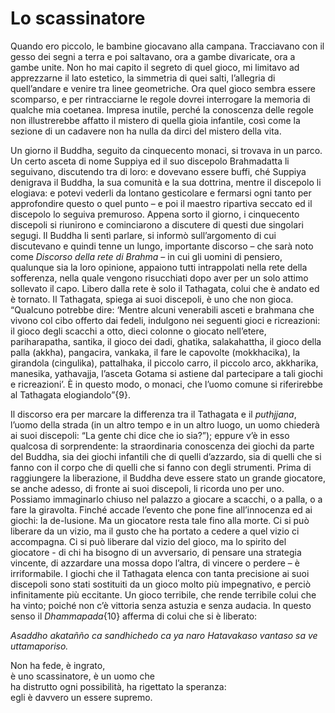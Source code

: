 # Lo scassinatore
Quando ero piccolo, le bambine giocavano alla campana. Tracciavano con il gesso dei segni a terra e poi saltavano, ora a gambe divaricate, ora a gambe unite. Non ho mai capito il segreto di quel gioco, mi limitavo ad apprezzarne il lato estetico, la simmetria di quei salti, l’allegria di quell’andare e venire tra linee geometriche. Ora quel gioco sembra essere scomparso, e per rintracciarne le regole dovrei interrogare la memoria di qualche mia coetanea. Impresa inutile, perché la conoscenza delle regole non illustrerebbe affatto il mistero di quella gioia infantile, così come la sezione di un cadavere non ha nulla da dirci del mistero della vita.

Un giorno il Buddha, seguito da cinquecento monaci, si trovava in un parco. Un certo asceta di nome Suppiya ed il suo discepolo Brahmadatta li seguivano, discutendo tra di loro: e dovevano essere buffi, ché Suppiya denigrava il Buddha, la sua comunità e la sua dottrina, mentre il discepolo li elogiava: e potevi vederli da lontano gesticolare e fermarsi ogni tanto per approfondire questo o quel punto – e poi il maestro ripartiva seccato ed il discepolo lo seguiva premuroso. Appena sorto il giorno, i cinquecento discepoli si riunirono e cominciarono a discutere di questi due singolari segugi. Il Buddha li sentì parlare, si informò sull’argomento di cui discutevano e quindi tenne un lungo, importante discorso – che sarà noto come _Discorso della rete di Brahma_ – in cui gli uomini di pensiero, qualunque sia la loro opinione, appaiono tutti intrappolati nella rete della sofferenza, nella quale vengono risucchiati dopo aver per un solo attimo sollevato il capo. Libero dalla rete è solo il Tathagata, colui che è andato ed è tornato. Il Tathagata, spiega ai suoi discepoli, è uno che non gioca. “Qualcuno potrebbe dire: ‘Mentre alcuni venerabili asceti e brahmana che vivono col cibo offerto dai fedeli, indulgono nei seguenti gioci e ricreazioni: il gioco degli scacchi a otto, dieci colonne o giocato nell’etere, pariharapatha, santika, il gioco dei dadi, ghatika, salakahattha, il gioco della palla (akkha), pangacira, vankaka, il fare le capovolte (mokkhacika), la girandola (cingulika), pattalhaka, il piccolo carro, il piccolo arco, akkharika, manesika, yathavajja, l’asceta Gotama si astiene dal partecipare a tali giochi e ricreazioni’. È in questo modo, o monaci, che l’uomo comune si riferirebbe al Tathagata elogiandolo”{9}.

Il discorso era per marcare la differenza tra il Tathagata e il _puthjjana_, l’uomo della strada (in un altro tempo e in un altro luogo, un uomo chiederà ai suoi discepoli: “La gente chi dice che io sia?”); eppure v’è in esso qualcosa di sorprendente: la straordinaria conoscenza dei giochi da parte del Buddha, sia dei giochi infantili che di quelli d’azzardo, sia di quelli che si fanno con il corpo che di quelli che si fanno con degli strumenti. Prima di raggiungere la liberazione, il Buddha deve essere stato un grande giocatore, se anche adesso, di fronte ai suoi discepoli, li ricorda uno per uno. Possiamo immaginarlo chiuso nel palazzo a giocare a scacchi, o a palla, o a fare la giravolta. Finché accade l’evento che pone fine all’innocenza ed ai giochi: la de-lusione. Ma un giocatore resta tale fino alla morte. Ci si può liberare da un vizio, ma il gusto che ha portato a cedere a quel vizio ci accompagna. Ci si può liberare dal vizio del gioco, ma lo spirito del giocatore - di chi ha bisogno di un avversario, di pensare una strategia vincente, di azzardare una mossa dopo l’altra, di vincere o perdere – è irriformabile. I giochi che il Tathagata elenca con tanta precisione ai suoi discepoli sono stati sostituiti da un gioco molto più impegnativo, e perciò infinitamente più eccitante. Un gioco terribile, che rende terribile colui che ha vinto; poiché non c’è vittoria senza astuzia e senza audacia. In questo senso il _Dhammapada_{10} afferma di colui che si è liberato:


_Asaddho akatañño ca sandhichedo ca ya naro_
_Hatavakaso vantaso sa ve uttamaporiso._ 

Non ha fede, è ingrato,  
è uno scassinatore, è un uomo che  
ha distrutto ogni possibilità, ha rigettato la speranza:  
egli è davvero un essere supremo.

